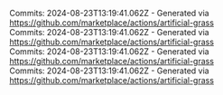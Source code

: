 Commits: 2024-08-23T13:19:41.062Z - Generated via https://github.com/marketplace/actions/artificial-grass
<br>
Commits: 2024-08-23T13:19:41.062Z - Generated via https://github.com/marketplace/actions/artificial-grass
<br>
Commits: 2024-08-23T13:19:41.062Z - Generated via https://github.com/marketplace/actions/artificial-grass
<br>
Commits: 2024-08-23T13:19:41.062Z - Generated via https://github.com/marketplace/actions/artificial-grass
<br>
